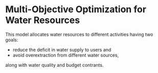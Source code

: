 # Multi-Objective Optimization for Water Resources

This model allocates water resources to different activities having two goals: 
* reduce the deficit in water supply to users and
* avoid overextraction from different water sources,

along with water quality and budget contrants.

